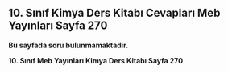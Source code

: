 ## 10. Sınıf Kimya Ders Kitabı Cevapları Meb Yayınları Sayfa 270

**Bu sayfada soru bulunmamaktadır.**

**10. Sınıf Meb Yayınları Kimya Ders Kitabı Sayfa 270**